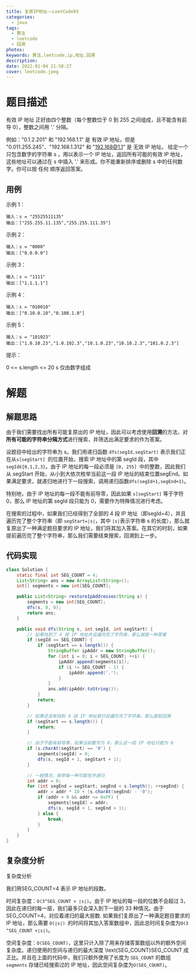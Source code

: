```yaml
---
title: 复原IP地址——LeetCode93
categories:
  - java
tags:
  - 算法
  - leetcode
  - 回溯
photos:
keywords: 算法,leetcode,ip,地址,回溯
description: 
date: 2022-01-04 21:58:27
cover: leetcode.jpeg
---
```


# 题目描述

有效 IP 地址 正好由四个整数（每个整数位于 0 到 255 之间组成，且不能含有前导 0），整数之间用 '.' 分隔。

例如："0.1.2.201" 和 "192.168.1.1" 是 有效 IP 地址，但是 "0.011.255.245"、"192.168.1.312" 和 "192.168@1.1" 是 无效 IP 地址。
给定一个只包含数字的字符串 s ，用以表示一个 IP 地址，返回所有可能的有效 IP 地址，这些地址可以通过在 s 中插入 '.' 来形成。你不能重新排序或删除 s 中的任何数字。你可以按 任何 顺序返回答案。

## 用例

示例 1：

```plaintext
输入：s = "25525511135"
输出：["255.255.11.135","255.255.111.35"]
```


示例 2：

```plaintext
输入：s = "0000"
输出：["0.0.0.0"]
```

示例 3：

```plaintext
输入：s = "1111"
输出：["1.1.1.1"]
```


示例 4：

```plaintext
输入：s = "010010"
输出：["0.10.0.10","0.100.1.0"]
```


示例 5：

```plaintext
输入：s = "101023"
输出：["1.0.10.23","1.0.102.3","10.1.0.23","10.10.2.3","101.0.2.3"]
```


提示：

0 <= s.length <= 20
s 仅由数字组成

# 解题

## 解题思路

由于我们需要找出所有可能复原出的 IP 地址，因此可以考虑使用**回溯**的方法，对**所有可能的字符串分隔方式**进行搜索，并筛选出满足要求的作为答案。

设题目中给出的字符串为 s。我们用递归函数 `dfs(segId,segStart)` 表示我们正在从`s[segStart] `的位置开始，搜索 IP 地址中的第 segId 段，其中`segId∈{0,1,2,3}`。由于 IP 地址的每一段必须是 `[0, 255] `中的整数，因此我们从 segStart 开始，从小到大依次枚举当前这一段 IP 地址的结束位置segEnd。如果满足要求，就递归地进行下一段搜索，调用递归函数`dfs(segId+1,segEnd+1)`。

特别地，由于 IP 地址的每一段不能有前导零，因此如果 `s[segStart]` 等于字符 0，那么 IP 地址的第 segId 段只能为 0，需要作为特殊情况进行考虑。

在搜索的过程中，如果我们已经得到了全部的 4 段 IP 地址（即segId=4），并且遍历完了整个字符串（即 `segStart=∣s∣`，其中 `|s|`表示字符串 s 的长度），那么就复原出了一种满足题目要求的 IP 地址，我们将其加入答案。在其它的时刻，如果提前遍历完了整个字符串，那么我们需要结束搜索，回溯到上一步。

## 代码实现

```java
class Solution {
    static final int SEG_COUNT = 4;
    List<String> ans = new ArrayList<String>();
    int[] segments = new int[SEG_COUNT];

    public List<String> restoreIpAddresses(String s) {
        segments = new int[SEG_COUNT];
        dfs(s, 0, 0);
        return ans;
    }

    public void dfs(String s, int segId, int segStart) {
        // 如果找到了 4 段 IP 地址并且遍历完了字符串，那么就是一种答案
        if (segId == SEG_COUNT) {
            if (segStart == s.length()) {
                StringBuffer ipAddr = new StringBuffer();
                for (int i = 0; i < SEG_COUNT; ++i) {
                    ipAddr.append(segments[i]);
                    if (i != SEG_COUNT - 1) {
                        ipAddr.append('.');
                    }
                }
                ans.add(ipAddr.toString());
            }
            return;
        }

        // 如果还没有找到 4 段 IP 地址就已经遍历完了字符串，那么提前回溯
        if (segStart == s.length()) {
            return;
        }

        // 由于不能有前导零，如果当前数字为 0，那么这一段 IP 地址只能为 0
        if (s.charAt(segStart) == '0') {
            segments[segId] = 0;
            dfs(s, segId + 1, segStart + 1);
        }

        // 一般情况，枚举每一种可能性并递归
        int addr = 0;
        for (int segEnd = segStart; segEnd < s.length(); ++segEnd) {
            addr = addr * 10 + (s.charAt(segEnd) - '0');
            if (addr > 0 && addr <= 0xFF) {
                segments[segId] = addr;
                dfs(s, segId + 1, segEnd + 1);
            } else {
                break;
            }
        }
    }
}
```

## 复杂度分析

复杂度分析

我们用SEG_COUNT=4 表示 IP 地址的段数。

时间复杂度：`O(3^SEG_COUNT × ∣s∣)`。由于 IP 地址的每一段的位数不会超过 3，因此在递归的每一层，我们最多只会深入到下一层的 33 种情况。由于 SEG_COUNT=4，对应着递归的最大层数. 如果我们复原出了一种满足题目要求的 IP 地址，那么需要 `O(∣s∣) `的时间将其加入答案数组中，因此总时间复杂度为`O(3 ^SEG_COUNT ×∣s∣)`。

空间复杂度：`O(SEG_COUNT)`，这里只计入除了用来存储答案数组以外的额外空间复杂度。递归使用的空间与递归的最大深度 \text{SEG\_COUNT}SEG_COUNT 成正比。并且在上面的代码中，我们只额外使用了长度为 `SEG_COUNT` 的数组 `segments` 存储已经搜索过的 IP 地址，因此空间复杂度为`O(SEG_COUNT)`。

